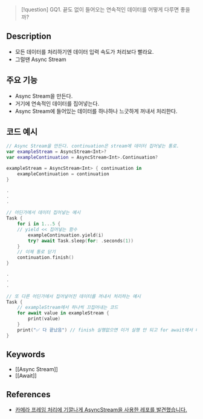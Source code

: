 >[!question]
>GQ1. 끝도 없이 들어오는 연속적인 데이터를 어떻게 다루면 좋을까?

## Description
- 모든 데이터를 처리하기엔 데이터 입력 속도가 처리보다 빨라요.
- 그럴땐 Async Stream
## 주요 기능
+ Async Stream을 만든다.
+ 거기에 연속적인 데이터를 집어넣는다.
+ Async Stream에 들어있는 데이터를 하나하나 느긋하게 꺼내서 처리한다.

## 코드 예시
```swift
// Async Stream을 만든다. continuation은 stream에 데이터 집어넣는 통로.
var exampleStream = AsyncStream<Int>?
var exampleContinuation = AsyncStream<Int>.Continuation?

exampleStream = AsyncStream<Int> { continuation in
	exampleContinuation = continuation
}

.
.
.

// 어딘가에서 데이터 집어넣는 예시
Task {
	for i in 1...5 {
	// yield << 집어넣는 함수
		exampleContinuation.yield(i)
		try? await Task.sleep(for: .seconds(1))
	}
	// 이제 통로 닫기
	continuation.finish()
}

.
.
.

// 또 다른 어딘가에서 집어넣어진 데이터를 꺼내서 처리하는 예시
Task {
	// exampleStream에서 하나씩 끄집어내는 코드
    for await value in exampleStream {
        print(value)
    }
    print("✅ 다 끝났음") // finish 실행없으면 이거 실행 안 되고 for await에서 대기해요.
}

```

## Keywords
+ [[Async Stream]]
+ [[Await]]

## References
- [카메라 프레임 처리에 기깔나게 AsyncStream을 사용한 레포를 발견했습니다.](https://github.com/DeveloperAcademy-POSTECH/2025-C4-M13-Visionable) 
  